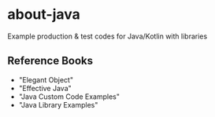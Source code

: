 # about-java

Example production & test codes for Java/Kotlin with libraries

## Reference Books

* "Elegant Object"
* "Effective Java"
* "Java Custom Code Examples"
* "Java Library Examples"
